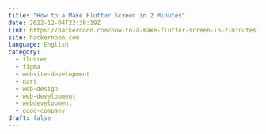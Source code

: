 ```yaml
---
title: "How to a Make Flutter Screen in 2 Minutes"
date: 2022-12-04T22:38:19Z
link: https://hackernoon.com/how-to-a-make-flutter-screen-in-2-minutes?source=rss&utm_medium=RSS&utm_source=news.12bit.vn
site: hackernoon.com
language: English
category:
  - flutter
  - figma
  - website-development
  - dart
  - web-design
  - web-development
  - webdevelopment
  - good-company
draft: false
---
```


